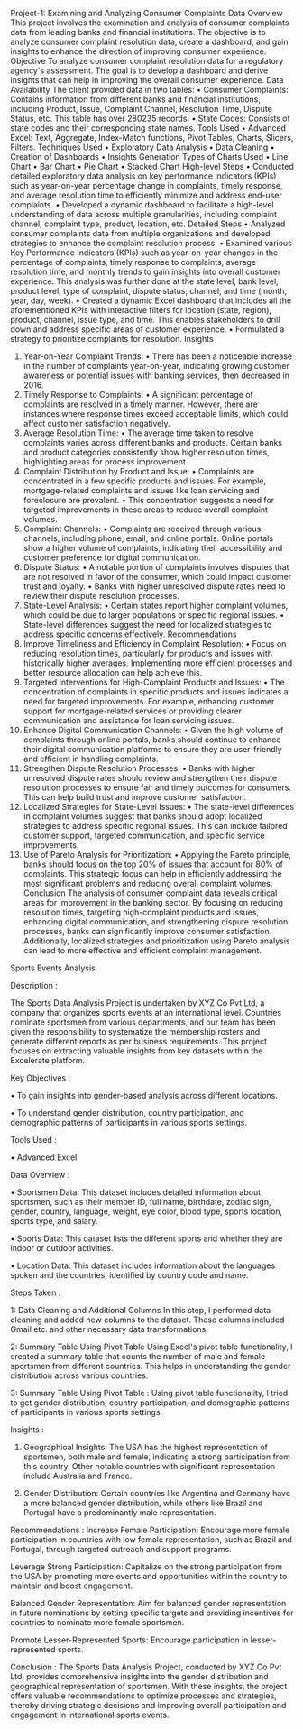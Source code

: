 Project-1: Examining and Analyzing Consumer Complaints Data
Overview
This project involves the examination and analysis of consumer complaints data from leading banks and financial institutions. The objective is to analyze consumer complaint resolution data, create a dashboard, and gain insights to enhance the direction of improving consumer experience.
Objective
To analyze consumer complaint resolution data for a regulatory agency's assessment. The goal is to develop a dashboard and derive insights that can help in improving the overall consumer experience.
Data Availability
The client provided data in two tables:
•	Consumer Complaints: Contains information from different banks and financial institutions, including Product, Issue, Complaint Channel, Resolution Time, Dispute Status, etc. This table has over 280235 records.
•	State Codes: Consists of state codes and their corresponding state names.
Tools Used
•	Advanced Excel: Text, Aggregate, Index-Match functions, Pivot Tables, Charts, Slicers, Filters.
Techniques Used
•	Exploratory Data Analysis
•	Data Cleaning
•	Creation of Dashboards
•	Insights Generation
Types of Charts Used
•	Line Chart
•	Bar Chart
•	Pie Chart
•	Stacked Chart
High-level Steps
•	Conducted detailed exploratory data analysis on key performance indicators (KPIs) such as year-on-year percentage change in complaints, timely response, and average resolution time to efficiently minimize and address end-user complaints.
•	Developed a dynamic dashboard to facilitate a high-level understanding of data across multiple granularities, including complaint channel, complaint type, product, location, etc.
Detailed Steps
•	Analyzed consumer complaints data from multiple organizations and developed strategies to enhance the complaint resolution process.
•	Examined various Key Performance Indicators (KPIs) such as year-on-year changes in the percentage of complaints, timely response to complaints, average resolution time, and monthly trends to gain insights into overall customer experience. This analysis was further done at the state level, bank level, product level, type of complaint, dispute status, channel, and time (month, year, day, week).
•	Created a dynamic Excel dashboard that includes all the aforementioned KPIs with interactive filters for location (state, region), product, channel, issue type, and time. This enables stakeholders to drill down and address specific areas of customer experience.
•	Formulated a strategy to prioritize complaints for resolution.
Insights
1.	Year-on-Year Complaint Trends:
•	There has been a noticeable increase in the number of complaints year-on-year, indicating growing customer awareness or potential issues with banking services, then decreased in 2016.
2.	Timely Response to Complaints:
•	A significant percentage of complaints are resolved in a timely manner. However, there are instances where response times exceed acceptable limits, which could affect customer satisfaction negatively.
3.	Average Resolution Time:
•	The average time taken to resolve complaints varies across different banks and products. Certain banks and product categories consistently show higher resolution times, highlighting areas for process improvement.
4.	Complaint Distribution by Product and Issue:
•	Complaints are concentrated in a few specific products and issues. For example, mortgage-related complaints and issues like loan servicing and foreclosure are prevalent.
•	This concentration suggests a need for targeted improvements in these areas to reduce overall complaint volumes.
5.	Complaint Channels:
•	Complaints are received through various channels, including phone, email, and online portals. Online portals show a higher volume of complaints, indicating their accessibility and customer preference for digital communication.
6.	Dispute Status:
•	A notable portion of complaints involves disputes that are not resolved in favor of the consumer, which could impact customer trust and loyalty.
•	Banks with higher unresolved dispute rates need to review their dispute resolution processes.
7.	State-Level Analysis:
•	Certain states report higher complaint volumes, which could be due to larger populations or specific regional issues.
•	State-level differences suggest the need for localized strategies to address specific concerns effectively.
Recommendations
1.	Improve Timeliness and Efficiency in Complaint Resolution:
•	Focus on reducing resolution times, particularly for products and issues with historically higher averages. Implementing more efficient processes and better resource allocation can help achieve this.
2.	Targeted Interventions for High-Complaint Products and Issues:
•	The concentration of complaints in specific products and issues indicates a need for targeted improvements. For example, enhancing customer support for mortgage-related services or providing clearer communication and assistance for loan servicing issues.
3.	Enhance Digital Communication Channels:
•	Given the high volume of complaints through online portals, banks should continue to enhance their digital communication platforms to ensure they are user-friendly and efficient in handling complaints.
4.	Strengthen Dispute Resolution Processes:
•	Banks with higher unresolved dispute rates should review and strengthen their dispute resolution processes to ensure fair and timely outcomes for consumers. This can help build trust and improve customer satisfaction.
5.	Localized Strategies for State-Level Issues:
•	The state-level differences in complaint volumes suggest that banks should adopt localized strategies to address specific regional issues. This can include tailored customer support, targeted communication, and specific service improvements.
6.	Use of Pareto Analysis for Prioritization:
•	Applying the Pareto principle, banks should focus on the top 20% of issues that account for 80% of complaints. This strategic focus can help in efficiently addressing the most significant problems and reducing overall complaint volumes.
Conclusion
The analysis of consumer complaint data reveals critical areas for improvement in the banking sector. By focusing on reducing resolution times, targeting high-complaint products and issues, enhancing digital communication, and strengthening dispute resolution processes, banks can significantly improve consumer satisfaction. Additionally, localized strategies and prioritization using Pareto analysis can lead to more effective and efficient complaint management. 




Sports Events Analysis

Description : 

The Sports Data Analysis Project is undertaken by XYZ Co Pvt Ltd, a company that organizes sports events at an international level. Countries nominate sportsmen from various departments, and our team has been given the responsibility to systematize the membership rosters and generate different reports as per business requirements. This project focuses on extracting valuable insights from key datasets within the Excelerate platform. 

Key Objectives : 

•	To gain insights into gender-based analysis across different locations.

•	To understand gender distribution, country participation, and demographic patterns of participants in various sports settings.

Tools Used : 

•	Advanced Excel

Data Overview : 

•	Sportsmen Data: This dataset includes detailed information about sportsmen, such as their member ID, full name, birthdate, zodiac sign, gender, country, language, weight, eye color, blood type, sports location, sports type, and salary.

•	Sports Data: This dataset lists the different sports and whether they are indoor or outdoor activities.

•	Location Data: This dataset includes information about the languages spoken and the countries, identified by country code and name.

Steps Taken : 

1: Data Cleaning and Additional Columns
In this step, I performed data cleaning and added new columns to the dataset. These columns included Gmail etc. and other necessary data transformations.

2: Summary Table Using Pivot Table
Using Excel's pivot table functionality, I created a summary table that counts the number of male and female sportsmen from different countries. This helps in understanding the gender distribution across various countries. 


3: Summary Table Using Pivot Table : 
Using pivot table functionality, I tried to get gender distribution, country participation, and demographic patterns of participants in various sports settings.

Insights : 
1.	Geographical Insights: The USA has the highest representation of sportsmen, both male and female, indicating a strong participation from this country. Other notable countries with significant representation include Australia and France.

2.	Gender Distribution: Certain countries like Argentina and Germany have a more balanced gender distribution, while others like Brazil and Portugal have a predominantly male representation.

Recommendations : 
Increase Female Participation: Encourage more female participation in countries with low female representation, such as Brazil and Portugal, through targeted outreach and support programs.

Leverage Strong Participation: Capitalize on the strong participation from the USA by promoting more events and opportunities within the country to maintain and boost engagement.

Balanced Gender Representation: Aim for balanced gender representation in future nominations by setting specific targets and providing incentives for countries to nominate more female sportsmen.

Promote Lesser-Represented Sports: Encourage participation in lesser-represented sports.

Conclusion : 
The Sports Data Analysis Project, conducted by XYZ Co Pvt Ltd, provides comprehensive insights into the gender distribution and geographical representation of sportsmen. With these insights, the project offers valuable recommendations to optimize processes and strategies, thereby driving strategic decisions and improving overall participation and engagement in international sports events.

